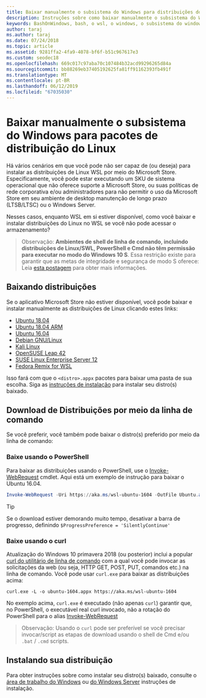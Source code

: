 ```yaml
---
title: Baixar manualmente o subsistema do Windows para distribuições do Linux (WSL)
description: Instruções sobre como baixar manualmente o subsistema do Windows para distribuições do Linux.
keywords: BashOnWindows, bash, o wsl, o windows, o subsistema do windows para linux, WSL, subsistema do windows, distribuição, ubuntu, openSUSE, kali SLES, debian,
author: taraj
ms.author: taraj
ms.date: 07/24/2018
ms.topic: article
ms.assetid: 9281ffa2-4fa9-4078-bf6f-b51c967617e3
ms.custom: seodec18
ms.openlocfilehash: 669c017c97aba70c107484b32acd99296265d84a
ms.sourcegitcommit: bb88269eb37405192625fa81ff91162393fb491f
ms.translationtype: MT
ms.contentlocale: pt-BR
ms.lasthandoff: 06/12/2019
ms.locfileid: "67035030"
---
```

# <a name="manually-download-windows-subsystem-for-linux-distro-packages"></a>Baixar manualmente o subsistema do Windows para pacotes de distribuição do Linux

Há vários cenários em que você pode não ser capaz de (ou deseja) para instalar as distribuições de Linux WSL por meio do Microsoft Store. Especificamente, você pode estar executando um SKU de sistema operacional que não oferece suporte a Microsoft Store, ou suas políticas de rede corporativa e/ou administradores para não permitir o uso da Microsoft Store em seu ambiente de desktop manutenção de longo prazo (LTSB/LTSC) ou o Windows Server.

Nesses casos, enquanto WSL em si estiver disponível, como você baixar e instalar distribuições do Linux no WSL se você não pode acessar o armazenamento?

> Observação: **Ambientes de shell de linha de comando, incluindo distribuições de Linux/SWL, PowerShell e Cmd não têm permissão para executar no modo do Windows 10 S**. Essa restrição existe para garantir que as metas de integridade e segurança de modo S oferece: Leia [esta postagem](https://blogs.msdn.microsoft.com/commandline/2017/05/18/will-linux-distros-run-on-windows-10-s/) para obter mais informações.

## <a name="downloading-distros"></a>Baixando distribuições

Se o aplicativo Microsoft Store não estiver disponível, você pode baixar e instalar manualmente as distribuições de Linux clicando estes links:
* [Ubuntu 18.04](https://aka.ms/wsl-ubuntu-1804)
* [Ubuntu 18.04 ARM](https://aka.ms/wsl-ubuntu-1804-arm)
* [Ubuntu 16.04](https://aka.ms/wsl-ubuntu-1604)
* [Debian GNU/Linux](https://aka.ms/wsl-debian-gnulinux)
* [Kali Linux](https://aka.ms/wsl-kali-linux)
* [OpenSUSE Leap 42](https://aka.ms/wsl-opensuse-42)
* [SUSE Linux Enterprise Server 12](https://aka.ms/wsl-sles-12)
* [Fedora Remix for WSL](https://github.com/WhitewaterFoundry/WSLFedoraRemix/releases/)

Isso fará com que o `<distro>.appx` pacotes para baixar uma pasta de sua escolha. Siga as [instruções de instalação](#installing-your-distro) para instalar seu distro(s) baixado.

## <a name="downloading-distros-via-the-command-line"></a>Download de Distribuições por meio da linha de comando
Se você preferir, você também pode baixar o distro(s) preferido por meio da linha de comando:

 ### <a name="download-using-powershell"></a>Baixe usando o PowerShell
 Para baixar as distribuições usando o PowerShell, use o [Invoke-WebRequest](https://msdn.microsoft.com/powershell/reference/5.1/microsoft.powershell.utility/invoke-webrequest) cmdlet. Aqui está um exemplo de instrução para baixar o Ubuntu 16.04.

```powershell
Invoke-WebRequest -Uri https://aka.ms/wsl-ubuntu-1604 -OutFile Ubuntu.appx -UseBasicParsing
```

> [!TIP]
> Se o download estiver demorando muito tempo, desativar a barra de progresso, definindo `$ProgressPreference = 'SilentlyContinue'`

### <a name="download-using-curl"></a>Baixe usando o curl
Atualização do Windows 10 primavera 2018 (ou posterior) inclui a popular [curl do utilitário de linha de comando](https://curl.haxx.se/) com a qual você pode invocar as solicitações da web (ou seja, HTTP GET, POST, PUT, comandos etc.) na linha de comando. Você pode usar `curl.exe` para baixar as distribuições acima:

```console
curl.exe -L -o ubuntu-1604.appx https://aka.ms/wsl-ubuntu-1604
```

No exemplo acima, `curl.exe` é executado (não apenas `curl`) garantir que, no PowerShell, o executável real curl invocado, não a rotação do PowerShell para o alias [Invoke-WebRequest](https://docs.microsoft.com/en-us/powershell/module/microsoft.powershell.utility/invoke-webrequest?view=powershell-6)

> Observação: Usando o `curl` pode ser preferível se você precisar invocar/script as etapas de download usando o shell de Cmd e/ou `.bat`  /  `.cmd` scripts.

## <a name="installing-your-distro"></a>Instalando sua distribuição
Para obter instruções sobre como instalar seu distro(s) baixado, consulte o [área de trabalho do Windows](install-win10.md) ou [do Windows Server](install-on-server.md) instruções de instalação.
